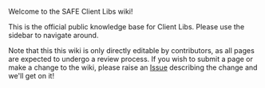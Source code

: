 Welcome to the SAFE Client Libs wiki!

This is the official public knowledge base for Client Libs. Please use the sidebar to navigate around.

Note that this this wiki is only directly editable by contributors, as all pages are expected to undergo a review process. If you wish to submit a page or make a change to the wiki, please raise an [Issue](https://github.com/maidsafe/safe_client_libs/issues/new) describing the change and we'll get on it!